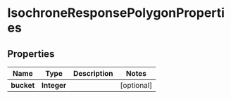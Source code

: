 
# IsochroneResponsePolygonProperties

## Properties
Name | Type | Description | Notes
------------ | ------------- | ------------- | -------------
**bucket** | **Integer** |  |  [optional]



